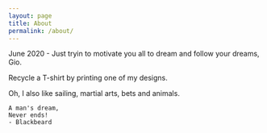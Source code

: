 ```yaml
---
layout: page
title: About
permalink: /about/
---
```


June 2020 - Just tryin to motivate you all to dream and follow your dreams, Gio.

Recycle a T-shirt by printing one of my designs.

Oh, I also like sailing, martial arts, bets and animals.
```
A man's dream,
Never ends! 
- Blackbeard
```

